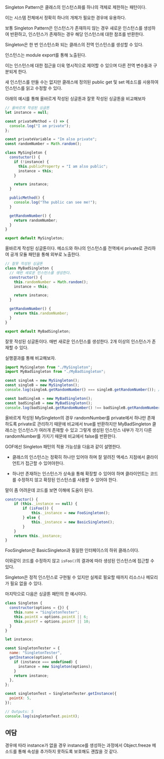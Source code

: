 Singleton Pattern은 클래스의 인스턴스화를 하나의 객체로 제한하는 패턴이다.

이는 시스템 전체에서 정확히 하나의 개체가 필요한 경우에 유용하다.

보통 Singleton Pattern은 인스턴스가 존재하지 않는 경우 새로운 인스턴스를 생성하여 반환하고, 인스턴스가 존재하는 경우 해당 인스턴스에 대한 참조를 반환한다.

Singleton은 한 번 인스턴스화 되는 클래스의 전역 인스턴스를 생성할 수 있다.

인스턴스는 module export를 통해 노출된다.

이는 인스턴스에 대한 접근을 더욱 명시적으로 제어할 수 있으며 다른 전역 변수들과 구분되게 한다.

새 인스턴스를 만들 수는 없지만 클래스에 정의된 public get 및 set 메소드를 사용하여 인스턴스를 읽고 수정할 수 있다.

아래의 예시를 통해 올바르게 작성된 싱글톤과 잘못 작성된 싱글톤을 비교해보자

```js
// 올바르게 작성된 싱글톤
let instance = null;

const privateMethod = () => {
  console.log("I am private");
};

const privateVariable = "Im also private";
const randomNumber = Math.random();

class MySingleton {
  constuctor() {
    if (!instance) {
      this.publicProperty = "I am also public";
      instance = this;
    }

    return instance;
  }

  publicMethod() {
    console.log("The public can see me!");
  }

  getRandomNumber() {
    return randomNumber;
  }
}

export default MySingleton;
```

올바르게 작성된 싱글톤이다. 메소드와 하나의 인스턴스를 전역에서 private로 관리하여 공개 모듈 패턴을 통해 외부로 노출한다.

```js
// 잘못 작성된 싱글톤
class MyBadSingleton {
  // 매번 새로운 인스턴스를 생성한다.
  constructor() {
    this.randomNumber = Math.random();
    instance = this;

    return instance;
  }

  getRandomNumber() {
    return this.randomNumber;
  }
}

export default MyBadSingleton;
```

잘못 작성된 싱글톤이다. 매번 새로운 인스턴스를 생성한다. 2개 이상의 인스턴스가 존재할 수 있다.

실행결과를 통해 비교해보자.

```js
import MySingleton from "./MySingleton";
import MyBadSingleton from "./MyBadSingleton";

const singleA = new MySingleton();
const singleB = new MySingleton();
console.log(singleA.getRandomNumber() === singleB.getRandomNumber()); // true

const badSingleA = new MyBadSingleton();
const badSingleB = new MyBadSingleton();
console.log(badSingleA.getRandomNumber() !== badSingleB.getRandomNumber()); // true
```

올바르게 작성된 MySingleton의 경우 randomNumber를 private에서 하나만 존재하도록 private로 관리하기 때문에 비교에서 true를 반환하지만 MyBadSingleton 클래스는 인스턴스가 여러개 존재할 수 있고 그렇게 생성된 인스턴스 내부가 각기 다른 randomNumber를 가지기 때문에 비교에서 false를 반환한다.

GOF에선 Singleton 패턴의 적용 가능성을 다음과 같이 설명한다.

- 클래스의 인스턴스는 정확히 하나만 있어야 하며 잘 알려진 액세스 지점에서 클라이언트가 접근할 수 있어야한다.

- 하나만 존재하는 인스턴스가 상속을 통해 확장할 수 있어야 하며 클라이언트는 코드를 수정하지 않고 확장된 인스턴스를 사용할 수 있어야 한다.

말이 좀 어려운데 코드를 보면 이해에 도움이 된다.

```js
constructor() {
    if (this._instance == null) {
        if (isFoo()) {
            this._instance = new FooSingleton();
        } else {
            this._instance = new BasicSingleton();
        }
    }
    return this._instance;
}
```

FooSingleton은 BasicSingleton과 동일한 인터페이스의 하위 클래스이다.

이와같이 코드를 수정하지 않고 `isFoo()`의 결과에 따라 생성된 인스턴스에 접근할 수 있다.

Singleton은 정적 인스턴스로 구현될 수 있지만 실제로 필요할 때까지 리소스나 메모리가 필요 없을 수 있다.

마지막으로 다음은 싱글톤 패턴의 한 예시이다.

```js
class Singleton {
  constructor(options = {}) {
    this.name = "SingletonTester";
    this.pointX = options.pointX || 6;
    this.pointY = options.pointY || 10;
  }
}

let instance;

const SingletonTester = {
  name: "SingletonTester",
  getInstance(options) {
    if (instance === undefined) {
      instance = new Singleton(options);
    }
    return instance;
  },
};

const singletonTest = SingletonTester.getInstance({
  pointX: 5,
});

// Outputs: 5
console.log(singletonTest.pointX);
```

## 여담

경우에 따라 instance가 없을 경우 instance를 생성하는 과정에서 Object.freeze 메소드를 통해 속성을 추가하지 못하도록 보호해도 괜찮을 것 같다.
